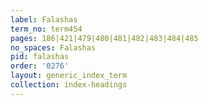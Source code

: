 ```yaml
---
label: Falashas
term_no: term454
pages: 186|421|479|480|481|482|483|484|485
no_spaces: Falashas
pid: falashas
order: '0276'
layout: generic_index_term
collection: index-headings
---
```

